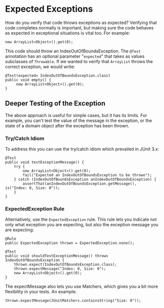 # Expected Exceptions

How do you verify that code throws exceptions as expected?
Verifying that code completes normally is important, but making sure the code behaves as expected in exceptional situations is vital too. For example:

    new ArrayList<Object>().get(0);

This code should throw an IndexOutOfBoundsException. The `@Test` annotation has an optional parameter "`expected`" that takes as values subclasses of `Throwable`. If we wanted to verify that `ArrayList` throws the correct exception, we would write:

    @Test(expected= IndexOutOfBoundsException.class) 
    public void empty() { 
         new ArrayList<Object>().get(0); 
    }

## Deeper Testing of the Exception
The above approach is useful for simple cases, but it has its limits. For example, you can't test the value of the message in the exception, or the state of a domain object after the exception has been thrown.  

### Try/Catch Idiom
To address this you can use the try/catch idiom which prevailed in JUnit 3.x:

    @Test
    public void testExceptionMessage() {
        try {
            new ArrayList<Object>().get(0);
            fail("Expected an IndexOutOfBoundsException to be thrown");
        } catch (IndexOutOfBoundsException anIndexOutOfBoundsException) {
            assertThat(anIndexOutOfBoundsException.getMessage(), is("Index: 0, Size: 0"));
        }
    }

### ExpectedException Rule
Alternatively, use the `ExpectedException` rule. This rule lets you indicate not only what exception you are expecting, but also the exception message you are expecting:
    
    @Rule
    public ExpectedException thrown = ExpectedException.none();

    @Test
    public void shouldTestExceptionMessage() throws IndexOutOfBoundsException {
        thrown.expect(IndexOutOfBoundsException.class);
        thrown.expectMessage("Index: 0, Size: 0");
        new ArrayList<Object>().get(0);
    }
 
The expectMessage also lets you use Matchers, which gives you a bit more flexibility in your tests. An example:

`thrown.expectMessage(JUnitMatchers.containsString("Size: 0"));`